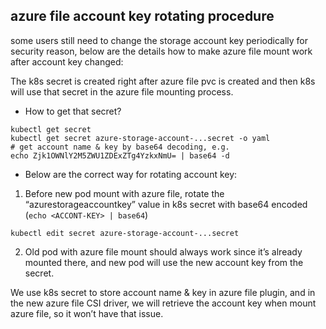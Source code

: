 ## azure file account key rotating procedure
some users still need to change the storage account key periodically for security reason, below are the details how to make azure file mount work after account key changed:

The k8s secret is created right after azure file pvc is created and then k8s will use that secret in the azure file mounting process. 
 - How to get that secret?
```
kubectl get secret
kubectl get secret azure-storage-account-...secret -o yaml
# get account name & key by base64 decoding, e.g.
echo Zjk1OWNlY2M5ZWU1ZDExZTg4YzkxNmU= | base64 -d
```
 - Below are the correct way for rotating account key:
1.	Before new pod mount with azure file, rotate the “azurestorageaccountkey” value in k8s secret with base64 encoded (`echo <ACCONT-KEY> | base64`)
```
kubectl edit secret azure-storage-account-...secret
```
2.	Old pod with azure file mount should always work since it’s already mounted there, and new pod will use the new account key from the secret.

We use k8s secret to store account name & key in azure file plugin, and in the new azure file CSI driver, we will retrieve the account key when mount azure file, so it won’t have that issue.
